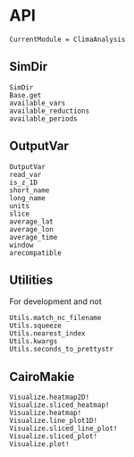 # API

```@meta
CurrentModule = ClimaAnalysis
```

## SimDir

```@docs
SimDir
Base.get
available_vars
available_reductions
available_periods
```

## OutputVar

```@docs
OutputVar
read_var
is_z_1D
short_name
long_name
units
slice
average_lat
average_lon
average_time
window
arecompatible
```


## Utilities

For development and not

```@docs
Utils.match_nc_filename
Utils.squeeze
Utils.nearest_index
Utils.kwargs
Utils.seconds_to_prettystr
```

## CairoMakie

```@docs
Visualize.heatmap2D!
Visualize.sliced_heatmap!
Visualize.heatmap!
Visualize.line_plot1D!
Visualize.sliced_line_plot!
Visualize.sliced_plot!
Visualize.plot!
```

